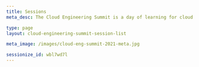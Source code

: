 ```yaml
---
title: Sessions
meta_desc: The Cloud Engineering Summit is a day of learning for cloud practitioners about cloud infrastructure, modern applications, and everything in between.

type: page
layout: cloud-engineering-summit-session-list

meta_image: /images/cloud-eng-summit-2021-meta.jpg

sessionize_id: wbl7wd7l
---
```

